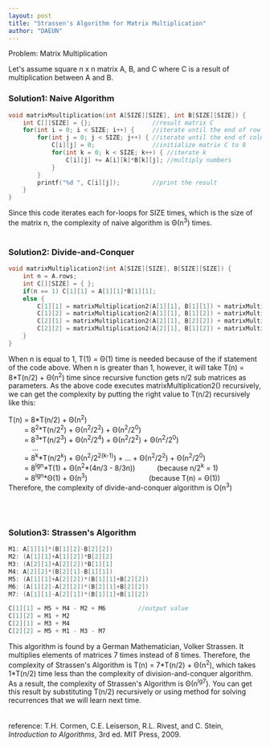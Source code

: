 ```yaml
---
layout: post
title: "Strassen's Algorithm for Matrix Multiplication"
author: "DAEUN"
---
```


Problem: Matrix Multiplication

Let's assume square n x n matrix A, B, and C where C is a result of multiplication between A and B.

### Solution1: Naive Algorithm

```c++
void matrixMsultiplication(int A[SIZE][SIZE], int B[SIZE][SIZE]) {
	int C[][SIZE] = {};					//result matrix C
	for(int i = 0; i < SIZE; i++) {		//iterate until the end of row
		for(int j = 0; j < SIZE; j++) {	//iterate until the end of column
			C[i][j] = 0;				//initialize matrix C to 0
			for(int k = 0; k < SIZE; k++) {	//iterate k
				C[i][j] += A[i][k]*B[k][j];	//multiply numbers
			}
		}
		printf("%d ", C[i][j]);			//print the result
	}
}
```

Since this code iterates each for-loops for SIZE times, which is the size of the matrix n, the complexity of naive algorithm is &Theta;(n<sup>3</sup>) times.
<br><br>
### Solution2: Divide-and-Conquer

```c++
void matrixMultiplication2(int A[SIZE][SIZE], B[SIZE][SIZE]) {
	int n = A.rows;
	int C[][SIZE] = { };
	if(n == 1) C[1][1] = A[1][1]*B[1][1];
	else {
		C[1][1] = matrixMultiplication2(A[1][1], B[1][1]) + matrixMultiplication2(A[1][2], B[2][1]);
		C[1][2] = matrixMultiplication2(A[1][1], B[1][2]) + matrixMultiplication2(A[1][2], B[2][2]);
		C[2][1] = matrixMultiplication2(A[2][1], B[2][2]) + matrixMultiplication2(A[2][1], B[1][1]);
		C[2][2] = matrixMultiplication2(A[2][1], B[1][2]) + matrixMultiplication2(A[2][2], B[2][2]);
	}
}
```

When n is equal to 1, T(1) = &Theta;(1) time is needed because of the if statement of the code above. When n is greater than 1, however, it will take T(n) = 8\*T(n/2) + &Theta;(n<sup>2</sup>) time since recursive function gets n/2 sub matrices as parameters. As the above code executes matrixMultiplication2() recursively, we can get the complexity by putting the right value to T(n/2) recursively like this:

T(n) = 8\*T(n/2) + &Theta;(n<sup>2</sup>)<br>
&nbsp; &nbsp; &nbsp; &nbsp; = 8<sup>2</sup>\*T(n/2<sup>2</sup>) + &Theta;(n<sup>2</sup>/2<sup>2</sup>) + &Theta;(n<sup>2</sup>/2<sup>0</sup>)<br>
&nbsp; &nbsp; &nbsp; &nbsp; = 8<sup>3</sup>\*T(n/2<sup>3</sup>) + &Theta;(n<sup>2</sup>/2<sup>4</sup>) + &Theta;(n<sup>2</sup>/2<sup>2</sup>) + &Theta;(n<sup>2</sup>/2<sup>0</sup>)<br>
&nbsp; &nbsp; &nbsp; &nbsp; &nbsp; &nbsp; ...<br>
&nbsp; &nbsp; &nbsp; &nbsp; = 8<sup>k</sup>\*T(n/2<sup>k</sup>) + &Theta;(n<sup>2</sup>/2<sup>2(k-1)</sup>) + ... + &Theta;(n<sup>2</sup>/2<sup>2</sup>) + &Theta;(n<sup>2</sup>/2<sup>0</sup>)<br>
&nbsp; &nbsp; &nbsp; &nbsp; = 8<sup>lgn</sup>\*T(1) + &Theta;(n<sup>2</sup>\*(4n/3 - 8/3n)) &nbsp; &nbsp; &nbsp; &nbsp; &nbsp; (because n/2<sup>k</sup> = 1)<br>
&nbsp; &nbsp; &nbsp; &nbsp; = 8<sup>lgn</sup>\*&Theta;(1) + &Theta;(n<sup>3</sup>) &nbsp; &nbsp; &nbsp; &nbsp; &nbsp; &nbsp; &nbsp; &nbsp; &nbsp; &nbsp; &nbsp; &nbsp; &nbsp; &nbsp; &nbsp; (because T(n) = &Theta;(1))<br>
Therefore, the complexity of divide-and-conquer algorithm is O(n<sup>3</sup>)

<br><br>
### Solution3: Strassen's Algorithm

```c++
M1: A[1][1]*(B[1][2]-B[2][2])
M2: (A[1][1]+A[1][2])*B[2][2]
M3: (A[2][1]+A[2][2])*B[1][1]
M4: A[2][2]*(B[2][1]-B[1][1])
M5: (A[1][1]+A[2][2])*(B[1][1]+B[2][2])
M6: (A[1][2]-A[2][2])*(B[2][1]+B[2][2])
M7: (A[1][1]-A[2][1])*(B[1][1]+B[1][2])

C[1][1] = M5 + M4 - M2 + M6			//output value
C[1][2] = M1 + M2
C[2][1] = M3 + M4
C[2][2] = M5 + M1 - M3 - M7
```

This algorithm is found by a German Mathematician, Volker Strassen. It multiplies elements of matrices 7 times instead of 8 times. Therefore, the complexity of Strassen's Algorithm is T(n) = 7\*T(n/2) + &Theta;(n<sup>2</sup>), which takes 1\*T(n/2) time less than the complexity of division-and-conquer algorithm. As a result, the complexity of Strassen's Algorithm is &Theta;(n<sup>lg7</sup>). You can get this result by substituting T(n/2) recursively or using method for solving recurrences that we will learn next time.
<br><br><br>
reference: T.H. Cormen, C.E. Leiserson, R.L. Rivest, and C. Stein, _Introduction to Algorithms_, 3rd ed. MIT Press, 2009.
